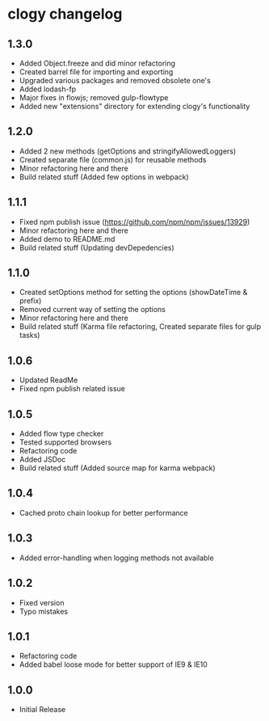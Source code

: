 # clogy changelog

## 1.3.0

- Added Object.freeze and did minor refactoring
- Created barrel file for importing and exporting
- Upgraded various packages and removed obsolete one's
- Added lodash-fp
- Major fixes in flowjs; removed gulp-flowtype
- Added new "extensions" directory for extending clogy's functionality

## 1.2.0

- Added 2 new methods (getOptions and stringifyAllowedLoggers)
- Created separate file (common.js) for reusable methods
- Minor refactoring here and there
- Build related stuff (Added few options in webpack)

## 1.1.1

- Fixed npm publish issue (https://github.com/npm/npm/issues/13929)
- Minor refactoring here and there
- Added demo to README.md
- Build related stuff (Updating devDepedencies)

## 1.1.0

- Created setOptions method for setting the options (showDateTime & prefix)
- Removed current way of setting the options
- Minor refactoring here and there
- Build related stuff (Karma file refactoring, Created separate files for gulp tasks)

## 1.0.6

- Updated ReadMe
- Fixed npm publish related issue

## 1.0.5

- Added flow type checker
- Tested supported browsers
- Refactoring code
- Added JSDoc
- Build related stuff (Added source map for karma webpack)

## 1.0.4

- Cached proto chain lookup for better performance

## 1.0.3

- Added error-handling when logging methods not available

## 1.0.2

- Fixed version
- Typo mistakes

## 1.0.1

- Refactoring code
- Added babel loose mode for better support of IE9 & IE10

## 1.0.0

- Initial Release
